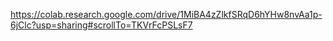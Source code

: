 https://colab.research.google.com/drive/1MiBA4zZlkfSRqD6hYHw8nvAa1p-6jClc?usp=sharing#scrollTo=TKVrFcPSLsF7
